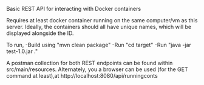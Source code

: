 Basic REST API for interacting with Docker containers

Requires at least docker container running on the same computer/vm as this server. 
Ideally, the containers should all have unique names, which will be displayed alongside the ID.

To run,
-Build using "mvn clean package"
-Run "cd target"
-Run "java -jar test-1.0.jar ."

A postman collection for both REST endpoints can be found within src/main/resources. Alternately, you a browser can be used (for the GET command at least),at 
http://localhost:8080/api/runningconts